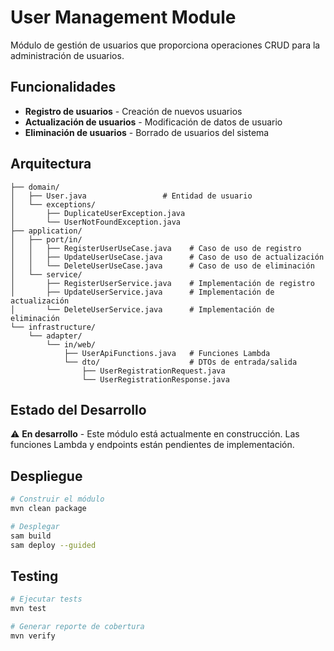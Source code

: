 # User Management Module

Módulo de gestión de usuarios que proporciona operaciones CRUD para la administración de usuarios.

## Funcionalidades

- **Registro de usuarios** - Creación de nuevos usuarios
- **Actualización de usuarios** - Modificación de datos de usuario
- **Eliminación de usuarios** - Borrado de usuarios del sistema

## Arquitectura

```
├── domain/
│   ├── User.java                 # Entidad de usuario
│   └── exceptions/
│       ├── DuplicateUserException.java
│       └── UserNotFoundException.java
├── application/
│   ├── port/in/
│   │   ├── RegisterUserUseCase.java    # Caso de uso de registro
│   │   ├── UpdateUserUseCase.java      # Caso de uso de actualización
│   │   └── DeleteUserUseCase.java      # Caso de uso de eliminación
│   └── service/
│       ├── RegisterUserService.java    # Implementación de registro
│       ├── UpdateUserService.java      # Implementación de actualización
│       └── DeleteUserService.java      # Implementación de eliminación
└── infrastructure/
    └── adapter/
        └── in/web/
            ├── UserApiFunctions.java   # Funciones Lambda
            └── dto/                    # DTOs de entrada/salida
                ├── UserRegistrationRequest.java
                └── UserRegistrationResponse.java
```

## Estado del Desarrollo

⚠️ **En desarrollo** - Este módulo está actualmente en construcción. Las funciones Lambda y endpoints están pendientes de implementación.

## Despliegue

```bash
# Construir el módulo
mvn clean package

# Desplegar
sam build
sam deploy --guided
```

## Testing

```bash
# Ejecutar tests
mvn test

# Generar reporte de cobertura
mvn verify
```